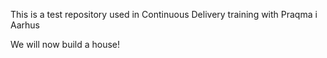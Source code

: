 This is a test repository used in Continuous Delivery training with Praqma i Aarhus

We will now build a house!
